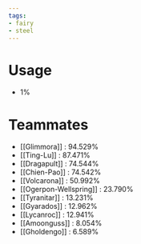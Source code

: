 ```yaml
---
tags:
- fairy
- steel
---
```

# Usage
- 1%
# Teammates
- [[Glimmora]] : 94.529%
- [[Ting-Lu]] : 87.471%
- [[Dragapult]] : 74.544%
- [[Chien-Pao]] : 74.542%
- [[Volcarona]] : 50.992%
- [[Ogerpon-Wellspring]] : 23.790%
- [[Tyranitar]] : 13.231%
- [[Gyarados]] : 12.962%
- [[Lycanroc]] : 12.941%
- [[Amoonguss]] : 8.054%
- [[Gholdengo]] : 6.589%